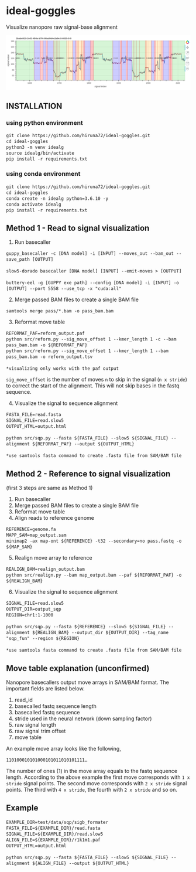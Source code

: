 # ideal-goggles
Visualize nanopore raw signal-base alignment

![image](test/plot.png)

## INSTALLATION

### using python environment
````
git clone https://github.com/hiruna72/ideal-goggles.git
cd ideal-goggles
python3 -m venv idealg
source idealg/bin/activate
pip install -r requirements.txt
````
### using conda environment
````
git clone https://github.com/hiruna72/ideal-goggles.git
cd ideal-goggles
conda create -n idealg python=3.6.10 -y
conda activate idealg
pip install -r requirements.txt
````

## Method 1 - Read to signal visualization
1. Run basecaller
```
guppy_basecaller -c [DNA model] -i [INPUT] --moves_out --bam_out --save_path [OUTPUT]

slow5-dorado basecaller [DNA model] [INPUT] --emit-moves > [OUTPUT]

buttery-eel -g [GUPPY exe path] --config [DNA model] -i [INPUT] -o [OUTPUT] --port 5558 --use_tcp -x "cuda:all"

```
2. Merge passed BAM files to create a single BAM file
```
samtools merge pass/*.bam -o pass_bam.bam
```
3. Reformat move table 
```
REFORMAT_PAF=reform_output.paf
python src/reform.py --sig_move_offset 1 --kmer_length 1 -c --bam pass_bam.bam -o ${REFORMAT_PAF}
python src/reform.py --sig_move_offset 1 --kmer_length 1 --bam pass_bam.bam -o reform_output.tsv

*visualizing only works with the paf output
```
`sig_move_offset` is the number of moves `n` to skip in the signal (`n x stride`) to correct the start of the alignment. This will not skip bases in the fastq sequence.

4. Visualize the signal to sequence alignment
````
FASTA_FILE=read.fasta
SIGNAL_FILE=read.slow5
OUTPUT_HTML=output.html

python src/sqp.py --fasta ${FASTA_FILE} --slow5 ${SIGNAL_FILE} --alignment ${REFORMAT_PAF} --output ${OUTPUT_HTML}

*use samtools fasta command to create .fasta file from SAM/BAM file
````
## Method 2 - Reference to signal visualization
(first 3 steps are same as Method 1)
1. Run basecaller
2. Merge passed BAM files to create a single BAM file
3. Reformat move table
4. Align reads to reference genome
```
REFERENCE=genome.fa
MAPP_SAM=map_output.sam
minimap2 -ax map-ont ${REFERENCE} -t32 --secondary=no pass.fastq -o ${MAP_SAM}

```
5. Realign move array to reference
```
REALIGN_BAM=realign_output.bam
python src/realign.py --bam map_output.bam --paf ${REFORMAT_PAF} -o ${REALIGN_BAM}

```

6. Visualize the signal to sequence alignment
````
SIGNAL_FILE=read.slow5
OUTPUT_DIR=output_sqp
REGION=chr1:1-1000

python src/sqp.py --fasta ${REFERENCE} --slow5 ${SIGNAL_FILE} --alignment ${REALIGN_BAM} --output_dir ${OUTPUT_DIR} --tag_name "sqp_fun" --region ${REGION}

*use samtools fasta command to create .fasta file from SAM/BAM file
````

## Move table explanation (unconfirmed)
Nanopore basecallers output move arrays in SAM/BAM format. The important fields are listed below.
1. read_id
2. basecalled fastq sequence length
3. basecalled fastq sequence
4. stride used in the neural network (down sampling factor)
5. raw signal length
6. raw signal trim offset
7. move table

An example move array looks like the following,
```
110100010101000101011010101111…
```
The number of ones (1) in the move array equals to the fastq sequence length. 
According to the above example the first move corresponds with `1 x stride` signal points. 
The second move corresponds with `2 x stride` signal points. The third with `4 x stride`, the fourth with `2 x stride` and so on.


## Example
````
EXAMPLE_DIR=test/data/sqp/sigb_formater
FASTA_FILE=${EXAMPLE_DIR}/read.fasta
SIGNAL_FILE=${EXAMPLE_DIR}/read.slow5
ALIGN_FILE=${EXAMPLE_DIR}/r1k1m1.paf
OUTPUT_HTML=output.html

python src/sqp.py --fasta ${FASTA_FILE} --slow5 ${SIGNAL_FILE} --alignment ${ALIGN_FILE} --output ${OUTPUT_HTML}

````
